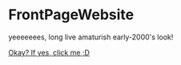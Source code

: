 # FrontPageWebsite
yeeeeeees, long live amaturish early-2000's look!

[Okay? If yes, click me ;D](http://2003page.ga)
